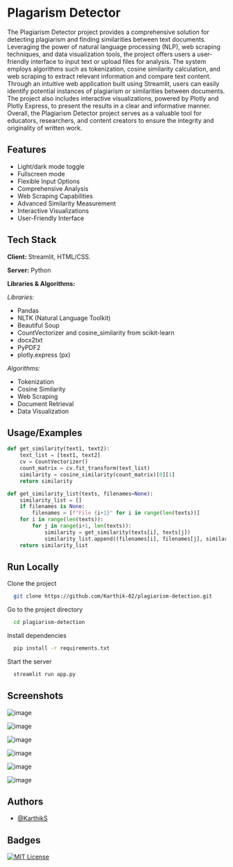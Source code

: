 # Plagarism Detector
The Plagiarism Detector project provides a comprehensive solution for detecting plagiarism and finding similarities between text documents. Leveraging the power of natural language processing (NLP), web scraping techniques, and data visualization tools, the project offers users a user-friendly interface to input text or upload files for analysis. The system employs algorithms such as tokenization, cosine similarity calculation, and web scraping to extract relevant information and compare text content. Through an intuitive web application built using Streamlit, users can easily identify potential instances of plagiarism or similarities between documents. The project also includes interactive visualizations, powered by Plotly and Plotly Express, to present the results in a clear and informative manner. Overall, the Plagiarism Detector project serves as a valuable tool for educators, researchers, and content creators to ensure the integrity and originality of written work.

## Features

- Light/dark mode toggle
- Fullscreen mode
- Flexible Input Options 
- Comprehensive Analysis
- Web Scraping Capabilities
- Advanced Similarity Measurement
- Interactive Visualizations
- User-Friendly Interface

## Tech Stack

**Client:** Streamlit, HTML/CSS.

**Server:** Python

**Libraries & Algorithms:** 

*Libraries:*
- Pandas
- NLTK (Natural Language Toolkit)
- Beautiful Soup
- CountVectorizer and cosine_similarity from scikit-learn
- docx2txt
- PyPDF2
- plotly.express (px)
  
*Algorithms:*
- Tokenization
- Cosine Similarity
- Web Scraping
- Document Retrieval
- Data Visualization


## Usage/Examples

```python
def get_similarity(text1, text2):
    text_list = [text1, text2]
    cv = CountVectorizer()
    count_matrix = cv.fit_transform(text_list)
    similarity = cosine_similarity(count_matrix)[0][1]
    return similarity

def get_similarity_list(texts, filenames=None):
    similarity_list = []
    if filenames is None:
        filenames = [f"File {i+1}" for i in range(len(texts))]
    for i in range(len(texts)):
        for j in range(i+1, len(texts)):
            similarity = get_similarity(texts[i], texts[j])
            similarity_list.append((filenames[i], filenames[j], similarity))
    return similarity_list
```

## Run Locally

Clone the project

```bash
  git clone https://github.com/Karthik-02/plagiarism-detection.git
```

Go to the project directory

```bash
  cd plagiarism-detection
```

Install dependencies

```bash
  pip install -r requirements.txt
```

Start the server

```bash
  streamlit run app.py
```
## Screenshots
![image](https://github.com/Karthik-02/plagiarism-detection/assets/81423983/68ab81eb-da46-4180-b25e-5cd88a609da9)

![image](https://github.com/Karthik-02/plagiarism-detection/assets/81423983/e0c97e0b-1122-4d28-ba46-95b16017d901)

![image](https://github.com/Karthik-02/plagiarism-detection/assets/81423983/09ebf7bc-1736-4927-a2e1-c27616831f35)

![image](https://github.com/Karthik-02/plagiarism-detection/assets/81423983/6b02553c-4c4c-4359-a551-b0f30067a0ba)

![image](https://github.com/Karthik-02/plagiarism-detection/assets/81423983/77223ada-a79b-419b-b1af-08aa58e0fc84)

![image](https://github.com/Karthik-02/plagiarism-detection/assets/81423983/0744bc50-6840-4893-a7c3-99e7834ab747)

## Authors
- [@KarthikS](https://www.github.com/Karthik-02)
  























## Badges
[![MIT License](https://img.shields.io/badge/License-MIT-green.svg)](https://choosealicense.com/licenses/mit/)
